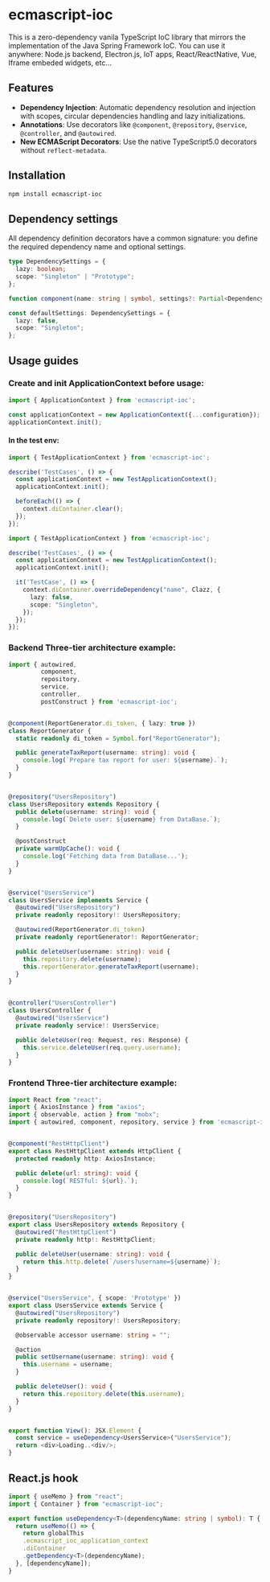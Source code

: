 # ecmascript-ioc

This is a zero-dependency vanila TypeScript IoC library that mirrors the implementation of the Java Spring Framework IoC.
You can use it anywhere: Node.js backend, Electron.js, IoT apps, React/ReactNative, Vue, Iframe embeded widgets, etc...

## Features

- **Dependency Injection**: Automatic dependency resolution and injection with scopes, circular dependencies handling and lazy initializations.
- **Annotations**: Use decorators like `@component`, `@repository`, `@service`, `@controller`, and `@autowired`.
- **New ECMAScript Decorators**: Use the native TypeScript5.0 decorators without `reflect-metadata`.

## Installation

```bash
npm install ecmascript-ioc
```

## Dependency settings

All dependency definition decorators have a common signature: you define the required dependency name and optional settings.

```TypeScript
type DependencySettings = {
  lazy: boolean;
  scope: "Singleton" | "Prototype";
};

function component(name: string | symbol, settings?: Partial<DependencySettings>);
```

```TypeScript
const defaultSettings: DependencySettings = {
  lazy: false,
  scope: "Singleton";
};
```

## Usage guides

### Create and init ApplicationContext before usage:

```TypeScript
import { ApplicationContext } from 'ecmascript-ioc';

const applicationContext = new ApplicationContext({...configuration});
applicationContext.init();
```

#### In the test env:

```TypeScript
import { TestApplicationContext } from 'ecmascript-ioc';

describe('TestCases', () => {
  const applicationContext = new TestApplicationContext();
  applicationContext.init();

  beforeEach(() => {
    context.diContainer.clear();
  });
});
```

```TypeScript
import { TestApplicationContext } from 'ecmascript-ioc';

describe('TestCases', () => {
  const applicationContext = new TestApplicationContext();
  applicationContext.init();

  it('TestCase', () => {
    context.diContainer.overrideDependency("name", Clazz, {
      lazy: false,
      scope: "Singleton",
    });
  });
});
```

### Backend Three-tier architecture example:

```TypeScript
import { autowired,
         component,
         repository,
         service,
         controller,
         postConstruct } from 'ecmascript-ioc';


@component(ReportGenerator.di_token, { lazy: true })
class ReportGenerator {
  static readonly di_token = Symbol.for("ReportGenerator");

  public generateTaxReport(username: string): void {
    console.log(`Prepare tax report for user: ${username}.`);
  }
}


@repository("UsersRepository")
class UsersRepository extends Repository {
  public delete(username: string): void {
    console.log(`Delete user: ${username} from DataBase.`);
  }

  @postConstruct
  private warmUpCache(): void {
    console.log('Fetching data from DataBase...');
  }
}


@service("UsersService")
class UsersService implements Service {
  @autowired("UsersRepository")
  private readonly repository!: UsersRepository;

  @autowired(ReportGenerator.di_token)
  private readonly reportGenerator!: ReportGenerator;

  public deleteUser(username: string): void {
    this.repository.delete(username);
    this.reportGenerator.generateTaxReport(username);
  }
}


@controller("UsersController")
class UsersController {
  @autowired("UsersService")
  private readonly service!: UsersService;

  public deleteUser(req: Request, res: Response) {
    this.service.deleteUser(req.query.username);
  }
}
```

### Frontend Three-tier architecture example:

```TypeScript
import React from "react";
import { AxiosInstance } from "axios";
import { observable, action } from "mobx";
import { autowired, component, repository, service } from 'ecmascript-ioc';


@component("RestHttpClient")
export class RestHttpClient extends HttpClient {
  protected readonly http: AxiosInstance;

  public delete(url: string): void {
    console.log(`RESTful: ${url}.`);
  }
}


@repository("UsersRepository")
export class UsersRepository extends Repository {
  @autowired("RestHttpClient")
  private readonly http!: RestHttpClient;

  public deleteUser(username: string): void {
    return this.http.delete(`/users?username=${username}`);
  }
}


@service("UsersService", { scope: 'Prototype' })
export class UsersService extends Service {
  @autowired("UsersRepository")
  private readonly repository!: UsersRepository;

  @observable accessor username: string = "";

  @action
  public setUsername(username: string): void {
    this.username = username;
  }

  public deleteUser(): void {
    return this.repository.delete(this.username);
  }
}


export function View(): JSX.Element {
  const service = useDependency<UsersService>("UsersService");
  return <div>Loading..<div/>;
}
```

## React.js hook

```TypeScript
import { useMemo } from "react";
import { Container } from "ecmascript-ioc";

export function useDependency<T>(dependencyName: string | symbol): T {
  return useMemo(() => {
    return globalThis
    .ecmascript_ioc_application_context
    .diContainer
    .getDependency<T>(dependencyName);
  }, [dependencyName]);
}
```
